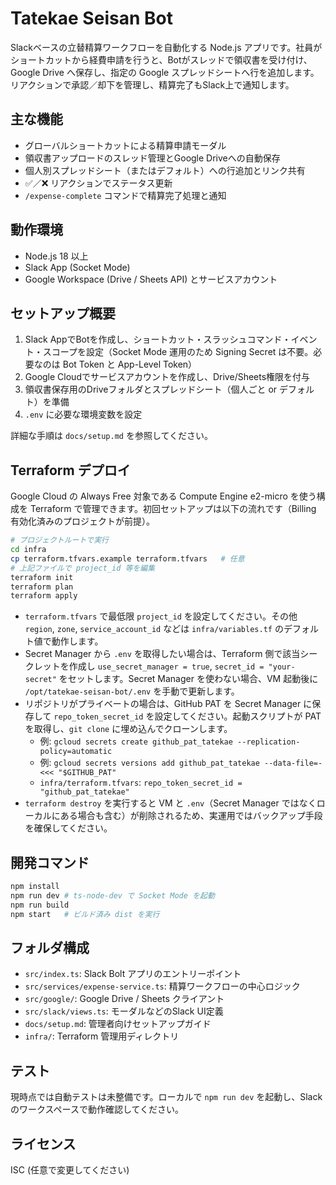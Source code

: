 # Tatekae Seisan Bot

Slackベースの立替精算ワークフローを自動化する Node.js アプリです。社員がショートカットから経費申請を行うと、Botがスレッドで領収書を受け付け、Google Drive へ保存し、指定の Google スプレッドシートへ行を追加します。リアクションで承認／却下を管理し、精算完了もSlack上で通知します。

## 主な機能
- グローバルショートカットによる精算申請モーダル
- 領収書アップロードのスレッド管理とGoogle Driveへの自動保存
- 個人別スプレッドシート（またはデフォルト）への行追加とリンク共有
- :white_check_mark:／:x: リアクションでステータス更新
- `/expense-complete` コマンドで精算完了処理と通知

## 動作環境
- Node.js 18 以上
- Slack App (Socket Mode)
- Google Workspace (Drive / Sheets API) とサービスアカウント

## セットアップ概要
1. Slack AppでBotを作成し、ショートカット・スラッシュコマンド・イベント・スコープを設定（Socket Mode 運用のため Signing Secret は不要。必要なのは Bot Token と App-Level Token）
2. Google Cloudでサービスアカウントを作成し、Drive/Sheets権限を付与
3. 領収書保存用のDriveフォルダとスプレッドシート（個人ごと or デフォルト）を準備
4. `.env` に必要な環境変数を設定

詳細な手順は `docs/setup.md` を参照してください。

## Terraform デプロイ
Google Cloud の Always Free 対象である Compute Engine e2-micro を使う構成を Terraform で管理できます。初回セットアップは以下の流れです（Billing 有効化済みのプロジェクトが前提）。

```bash
# プロジェクトルートで実行
cd infra
cp terraform.tfvars.example terraform.tfvars   # 任意
# 上記ファイルで project_id 等を編集
terraform init
terraform plan
terraform apply
```

- `terraform.tfvars` で最低限 `project_id` を設定してください。その他 `region`, `zone`, `service_account_id` などは `infra/variables.tf` のデフォルト値で動作します。
- Secret Manager から `.env` を取得したい場合は、Terraform 側で該当シークレットを作成し `use_secret_manager = true`, `secret_id = "your-secret"` をセットします。Secret Manager を使わない場合、VM 起動後に `/opt/tatekae-seisan-bot/.env` を手動で更新します。
- リポジトリがプライベートの場合は、GitHub PAT を Secret Manager に保存して `repo_token_secret_id` を設定してください。起動スクリプトが PAT を取得し、`git clone` に埋め込んでクローンします。
  - 例: `gcloud secrets create github_pat_tatekae --replication-policy=automatic`
  - 例: `gcloud secrets versions add github_pat_tatekae --data-file=- <<< "$GITHUB_PAT"`
  - `infra/terraform.tfvars`: `repo_token_secret_id = "github_pat_tatekae"`
- `terraform destroy` を実行すると VM と `.env`（Secret Manager ではなくローカルにある場合も含む）が削除されるため、実運用ではバックアップ手段を確保してください。

## 開発コマンド
```bash
npm install
npm run dev # ts-node-dev で Socket Mode を起動
npm run build
npm start   # ビルド済み dist を実行
```

## フォルダ構成
- `src/index.ts`: Slack Bolt アプリのエントリーポイント
- `src/services/expense-service.ts`: 精算ワークフローの中心ロジック
- `src/google/`: Google Drive / Sheets クライアント
- `src/slack/views.ts`: モーダルなどのSlack UI定義
- `docs/setup.md`: 管理者向けセットアップガイド
- `infra/`: Terraform 管理用ディレクトリ

## テスト
現時点では自動テストは未整備です。ローカルで `npm run dev` を起動し、Slackのワークスペースで動作確認してください。

## ライセンス
ISC (任意で変更してください)
